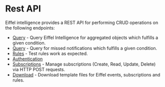 # Rest API

Eiffel intelligence provides a REST API for performing CRUD operations on
the following endpoints:


* [Query](https://github.com/eiffel-community/eiffel-intelligence/blob/master/wiki/markdown/query.md) - Query Eiffel Intelligence for aggregated objects which fulfills a given condition.
* [Query](https://github.com/eiffel-community/eiffel-intelligence/blob/master/wiki/markdown/query.md) - Query for missed notifications which fulfills a given condition.
* [Rules](https://github.com/eiffel-community/eiffel-intelligence/blob/master/wiki/markdown/running-rules-on-objects.md) - Test rules work as expected.
* [Authentication](https://github.com/eiffel-community/eiffel-intelligence/blob/master/wiki/markdown/authentication.md)
* [Subscriptions](https://github.com/eiffel-community/eiffel-intelligence/blob/master/wiki/markdown/subscription-API.md) - Manage subscriptions (Create, Read, Update, Delete) via HTTP POST requests.
* [Download](https://github.com/eiffel-community/eiffel-intelligence/blob/master/wiki/markdown/download-files.md) - Download template files for Eiffel events, subscriptions and rules.

